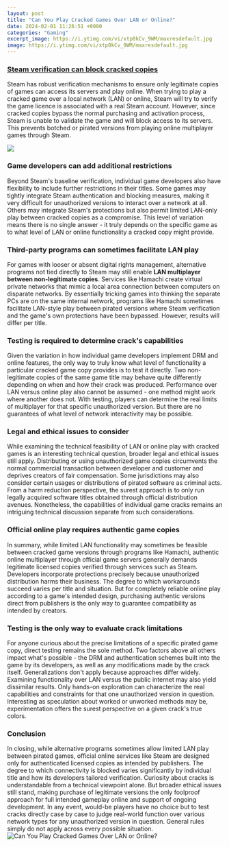 ```yaml
---
layout: post
title: "Can You Play Cracked Games Over LAN or Online?"
date: 2024-02-01 11:26:51 +0000
categories: "Gaming"
excerpt_image: https://i.ytimg.com/vi/xtp0kCv_9WM/maxresdefault.jpg
image: https://i.ytimg.com/vi/xtp0kCv_9WM/maxresdefault.jpg
---
```


### [Steam verification can block cracked copies](https://store.fi.io.vn/collection/chihuahua-dog)
Steam has robust verification mechanisms to ensure only legitimate copies of games can access its servers and play online. When trying to play a cracked game over a local network (LAN) or online, Steam will try to verify the game licence is associated with a real Steam account. However, since cracked copies bypass the normal purchasing and activation process, Steam is unable to validate the game and will block access to its servers. This prevents botched or pirated versions from playing online multiplayer games through Steam.

![](https://www.bestforplayer.com/wp-content/uploads/2021/12/How-to-play-cracked-games-online-with-steam.jpg)
### **Game developers can add additional restrictions** 
Beyond Steam's baseline verification, individual game developers also have flexibility to include further restrictions in their titles. Some games may tightly integrate Steam authentication and blocking measures, making it very difficult for unauthorized versions to interact over a network at all. Others may integrate Steam's protections but also permit limited LAN-only play between cracked copies as a compromise. This level of variation means there is no single answer - it truly depends on the specific game as to what level of LAN or online functionality a cracked copy might provide.
### **Third-party programs can sometimes facilitate LAN play**
For games with looser or absent digital rights management, alternative programs not tied directly to Steam may still enable **LAN multiplayer between non-legitimate copies**. Services like Hamachi create virtual private networks that mimic a local area connection between computers on disparate networks. By essentially tricking games into thinking the separate PCs are on the same internal network, programs like Hamachi sometimes facilitate LAN-style play between pirated versions where Steam verification and the game's own protections have been bypassed. However, results will differ per title.
### **Testing is required to determine crack's capabilities**  
Given the variation in how individual game developers implement DRM and online features, the only way to truly know what level of functionality a particular cracked game copy provides is to test it directly. Two non-legitimate copies of the same game title may behave quite differently depending on when and how their crack was produced. Performance over LAN versus online play also cannot be assumed - one method might work where another does not. With testing, players can determine the real limits of multiplayer for that specific unauthorized version. But there are no guarantees of what level of network interactivity may be possible.
### **Legal and ethical issues to consider**
While examining the technical feasibility of LAN or online play with cracked games is an interesting technical question, broader legal and ethical issues still apply. Distributing or using unauthorized game copies circumvents the normal commercial transaction between developer and customer and deprives creators of fair compensation. Some jurisdictions may also consider certain usages or distributions of pirated software as criminal acts. From a harm reduction perspective, the surest approach is to only run legally acquired software titles obtained through official distribution avenues. Nonetheless, the capabilities of individual game cracks remains an intriguing technical discussion separate from such considerations.
### **Official online play requires authentic game copies**  
In summary, while limited LAN functionality may sometimes be feasible between cracked game versions through programs like Hamachi, authentic online multiplayer through official game servers generally demands legitimate licensed copies verified through services such as Steam. Developers incorporate protections precisely because unauthorized distribution harms their business. The degree to which workarounds succeed varies per title and situation. But for completely reliable online play according to a game's intended design, purchasing authentic versions direct from publishers is the only way to guarantee compatibility as intended by creators.
### **Testing is the only way to evaluate crack limitations**
For anyone curious about the precise limitations of a specific pirated game copy, direct testing remains the sole method. Two factors above all others impact what's possible - the DRM and authentication schemes built into the game by its developers, as well as any modifications made by the crack itself. Generalizations don't apply because approaches differ widely. Examining functionality over LAN versus the public internet may also yield dissimilar results. Only hands-on exploration can characterize the real capabilities and constraints for that one unauthorized version in question. Interesting as speculation about worked or unworked methods may be, experimentation offers the surest perspective on a given crack's true colors.
### Conclusion
In closing, while alternative programs sometimes allow limited LAN play between pirated games, official online services like Steam are designed only for authenticated licensed copies as intended by publishers. The degree to which connectivity is blocked varies significantly by individual title and how its developers tailored verification. Curiosity about cracks is understandable from a technical viewpoint alone. But broader ethical issues still stand, making purchase of legitimate versions the only foolproof approach for full intended gameplay online and support of ongoing development. In any event, would-be players have no choice but to test cracks directly case by case to judge real-world function over various network types for any unauthorized version in question. General rules simply do not apply across every possible situation.
![Can You Play Cracked Games Over LAN or Online?](https://i.ytimg.com/vi/xtp0kCv_9WM/maxresdefault.jpg)